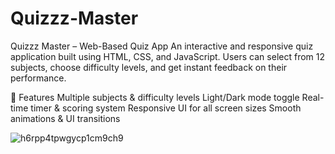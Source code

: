 # Quizzz-Master
Quizzz Master – Web-Based Quiz App An interactive and responsive quiz application built using HTML, CSS, and JavaScript. Users can select from 12 subjects, choose difficulty levels, and get instant feedback on their performance.

🔹 Features
Multiple subjects & difficulty levels
Light/Dark mode toggle
Real-time timer & scoring system
Responsive UI for all screen sizes
Smooth animations & UI transitions

![h6rpp4tpwgycp1cm9ch9](https://github.com/user-attachments/assets/bb3cb128-ed85-4235-acc3-539d3717ca5d)

